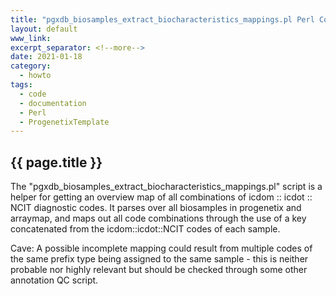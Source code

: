 ```yaml
---
title: "pgxdb_biosamples_extract_biocharacteristics_mappings.pl Perl Code Documentation"
layout: default
www_link: 
excerpt_separator: <!--more-->
date: 2021-01-18
category:
  - howto
tags:
  - code
  - documentation
  - Perl
  - ProgenetixTemplate
---
```


## {{ page.title }}

<!--more-->


The "pgxdb_biosamples_extract_biocharacteristics_mappings.pl" script is a helper
for getting an overview map of all combinations of icdom :: icdot :: NCIT
diagnostic codes. It parses over all biosamples in progenetix and arraymap, and
maps out all code combinations through the use of a key concatenated from the
icdom::icdot::NCIT codes of each sample.

Cave: A possible incomplete mapping could result from multiple codes of the same
prefix type being assigned to the same sample - this is neither probable nor
highly relevant but should be checked through some other annotation QC script.

